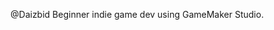 @Daizbid
Beginner indie game dev using GameMaker Studio.

<!---
Daizbid/Daizbid is a ✨ special ✨ repository because its `README.md` (this file) appears on your GitHub profile.
You can click the Preview link to take a look at your changes.
--->
